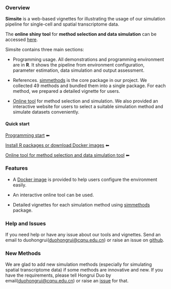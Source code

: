 ### Overview

**Simsite** is a web-based vignettes for illustrating the usage of our simulation pipeline for single-cell and spatial transcriptome data.

The **online shiny tool** for **method selection and data simulation** can be accessed [here](http://47.254.148.113:3838/app/simshiny).

Simsite contains three main sections:

* Programming usage. All demonstrations and programming environment are in **R**. It shows the pipeline from environment configuration, parameter estimation, data simulation and output assessment.

* References. [simmethods](https://github.com/duohongrui/simmethods) is the core package in our project. We collected 49 methods and bundled them into a single package. For each method, we prepared a detailed vignette for users.

* [Online tool](http://47.254.148.113:3838/app/simshiny) for method selection and simulation. We also provided an interactive website for users to select a suitable simulation method and simulate datasets conveniently.

#### Quick start

[Programming start](/programming/) ⬅

[Install R packages or download Docker images](/programming/1-installation) ⬅

[Online tool for method selection and data simulation tool](http://47.254.148.113:3838/app/simshiny) ⬅

### Features

* A [Docker image](https://hub.docker.com/repository/docker/duohongrui/simpipe/general) is provided to help users configure the environment easily.

* An interactive online tool can be used.

* Detailed vignettes for each simulation method using [simmethods](https://github.com/duohongrui/simmethods) package.

### Help and Issues

If you need help or have any issue about our tools and vignettes. Send an email to duohongrui(duohongrui@cqnu.edu.cn) or raise an issue on [github](https://github.com/duohongrui).

### New Methods

We are glad to add new simulation methods (especially for simulating spatial transcriptome data) if some methods are innovative and new. If you have the requirements, please tell Hongrui Duo by email(duohongrui@cqnu.edu.cn) or raise an [issue](https://github.com/duohongrui/simmethods/issues) for that.